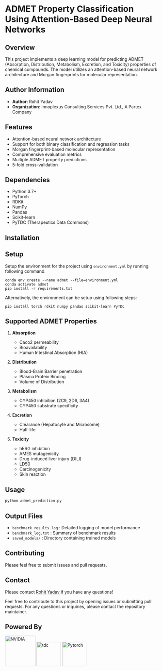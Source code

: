 # ADMET Property Classification Using Attention-Based Deep Neural Networks

## Overview
This project implements a deep learning model for predicting ADMET (Absorption, Distribution, Metabolism, Excretion, and Toxicity) properties of chemical compounds. The model utilizes an attention-based neural network architecture and Morgan fingerprints for molecular representation.

## Author Information
- **Author**: Rohit Yadav
- **Organization**: Innoplexus Consulting Services Pvt. Ltd., A Partex Company

## Features
- Attention-based neural network architecture
- Support for both binary classification and regression tasks
- Morgan fingerprint-based molecular representation
- Comprehensive evaluation metrics
- Multiple ADMET property predictions
- 5-fold cross-validation

## Dependencies
- Python 3.7+
- PyTorch
- RDKit
- NumPy
- Pandas
- Scikit-learn
- PyTDC (Therapeutics Data Commons)

## Installation

## Setup
Setup the environment for the project using `environment.yml` by running following command.

```
conda env create --name admet --file=environment.yml
conda activate admet
pip install -r requirements.txt 
```
Alternatively, the environment can be setup using following steps:

```
pip install torch rdkit numpy pandas scikit-learn PyTDC 

```

## Supported ADMET Properties
1. **Absorption**
   - Caco2 permeability
   - Bioavailability
   - Human Intestinal Absorption (HIA)

2. **Distribution**
   - Blood-Brain Barrier penetration
   - Plasma Protein Binding
   - Volume of Distribution

3. **Metabolism**
   - CYP450 inhibition (2C9, 2D6, 3A4)
   - CYP450 substrate specificity

4. **Excretion**
   - Clearance (Hepatocyte and Microsome)
   - Half-life

5. **Toxicity**
   - hERG inhibition
   - AMES mutagenicity
   - Drug-induced liver injury (DILI)
   - LD50
   - Carcinogenicity
   - Skin reaction

## Usage
```python
python admet_prediction.py
```

## Output Files
-  `benchmark_results.log` : Detailed logging of model performance
-  `benchmark_log.txt` : Summary of benchmark results
-  `saved_models/` : Directory containing trained models

## Contributing
Please feel free to submit issues and pull requests.


## Contact
Please contact [Rohit Yadav](rohit.yadav@ics.innoplexus.com) if you have any questions!

Feel free to contribute to this project by opening issues or submitting pull requests. For any questions or inquiries, please contact the repository maintainer.

## Powered By

<img src="https://www.nvidia.com/en-us/about-nvidia/legal-info/logo-brand-usage/_jcr_content/root/responsivegrid/nv_container_392921705/nv_container/nv_image.coreimg.100.630.png/1703060329053/nvidia-logo-vert.png" alt="NVIDIA" height="100"/>
<img src="https://tdcommons.ai/static/images/logonav.png" alt="tdc" height="80"/>
<img src="https://upload.wikimedia.org/wikipedia/commons/9/96/Pytorch_logo.png" alt="Pytorch" height="80"/>